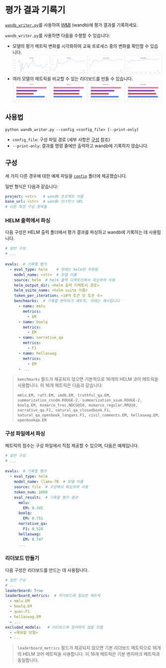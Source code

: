 # 평가 결과 기록기

[`wandb_writer.py`](wandb_writer.py)를 사용하여 [W&B](https://wandb.ai/) (wandb)에 평가 결과를 기록하세요.

`wandb_writer.py`를 사용하면 다음을 수행할 수 있습니다:

- 모델의 평가 메트릭 변화를 시각화하여 교육 프로세스 중의 변화를 확인할 수 있습니다.
![Metrics](../../../docs/imgs/eval-02.png "change of metrics")
- 여러 모델의 메트릭을 비교할 수 있는 리더보드를 만들 수 있습니다.
![Leaderboard](../../../docs/imgs/eval-01.png "Leaderboard")

## 사용법

```shell
python wandb_writer.py --config <config_file> [--print-only]
```

- `config_file`: 구성 파일 경로 (세부 사항은 [구성](#구성) 참조)
- `--print-only`: 결과를 명령 줄에만 출력하고 wandb에 기록하지 않습니다.

## 구성

세 가지 다른 경우에 대한 예제 파일을 [`config`](config) 폴더에 제공했습니다.

일반 형식은 다음과 같습니다:

```yaml
project: <str>   # wandb 프로젝트 이름
base_url: <str>  # wandb 인스턴스 URL
# 다른 특정 구성 항목들
```

### HELM 출력에서 파싱

다음 구성은 HELM 출력 폴더에서 평가 결과를 파싱하고 wandb에 기록하는 데 사용됩니다.

```yaml
# 일반 구성
# ...

evals:  # 기록할 평가
  - eval_type: helm    # 현재는 helm만 지원됨
    model_name: <str>  # 모델 이름
    source: helm  # helm 출력 디렉토리에서 파싱하여 사용
    helm_output_dir: <helm 출력 디렉토리 경로>
    helm_suite_name: <helm suite 이름>
    token_per_iteration: <10억 토큰 당 토큰 수>
    benchmarks:  # 기록할 벤치마크 메트릭, 아래는 예시입니다
      - name: mmlu
        metrics:
          - EM
      - name: boolq
        metrics:
          - EM
      - name: narrative_qa
        metrics:
          - F1
      - name: hellaswag
        metrics:
          - EM
      - ...
```

> `benchmarks` 필드가 제공되지 않으면 기본적으로 16개의 HELM 코어 메트릭을 사용합니다. 이 16개 메트릭은 다음과 같습니다:
>  ```
>  mmlu.EM, raft.EM, imdb.EM, truthful_qa.EM, summarization_cnndm.ROUGE-2, summarization_xsum.ROUGE-2, boolq.EM, msmarco_trec.NDCG@10, msmarco_regular.RR@10, narrative_qa.F1, natural_qa_closedbook.F1, natural_qa_openbook_longans.F1, civil_comments.EM, hellaswag.EM, openbookqa.EM
>  ```

### 구성 파일에서 파싱

메트릭의 점수는 구성 파일에서 직접 제공할 수 있으며, 다음은 예제입니다.

```yaml
# 일반 구성
# ...

evals:  # 기록할 평가
  - eval_type: helm
    model_name: llama-7B  # 모델 이름
    source: file  # 구성에서 파싱하여 사용
    token_num: 1000
    eval_result:  # 기록할 평가 결과
      mmlu:
        EM: 0.345
      boolq:
        EM: 0.751
      narrative_qa:
        F1: 0.524
      hellaswag:
        EM: 0.747
      ...
```

### 리더보드 만들기

다음 구성은 리더보드를 만드는 데 사용됩니다.

```yaml
# 일반 구성
# ...
leaderboard: True
leaderboard_metrics:  # 리더보드에 필요한 메트릭
  - mmlu.EM
  - boolq.EM
  - quac.F1
  - hellaswag.EM
  - ...
excluded_models:   # 리더보드에 참여하지 않을 모델
  - <제외할 모델>
  - ...
```

> `leaderboard_metrics` 필드가 제공되지 않으면 기본 리더보드 메트릭으로 16개의 HELM 코어 메트릭을 사용합니다. 이 16개 메트릭은 기본 벤치마크 메트릭과 동일합니다.
